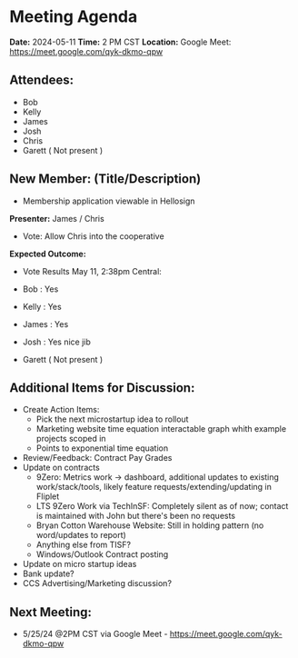 # Meeting Agenda

**Date:**  2024-05-11
**Time:**   2 PM CST
**Location:**  Google Meet: https://meet.google.com/qyk-dkmo-qpw

## Attendees:   
- Bob
- Kelly
- James
- Josh
- Chris
- Garett ( Not present )

## New Member: (Title/Description)

- Membership application viewable in Hellosign

**Presenter:** James / Chris

- Vote: Allow Chris into the cooperative

**Expected Outcome:**

- Vote Results May 11, 2:38pm Central:

- Bob : Yes
- Kelly : Yes
- James : Yes
- Josh : Yes nice jib
- Garett ( Not present )

## Additional Items for Discussion:

- Create Action Items: 
    - Pick the next microstartup idea to rollout
    - Marketing website time equation interactable graph whith example projects scoped in
    - Points to exponential time equation
- Review/Feedback: Contract Pay Grades
- Update on contracts
  - 9Zero: Metrics work -> dashboard, additional updates to existing work/stack/tools, likely feature requests/extending/updating in Fliplet
  - LTS 9Zero Work via TechInSF: Completely silent as of now; contact is maintained with John but there's been no requests
  - Bryan Cotton Warehouse Website: Still in holding pattern (no word/updates to report)
  - Anything else from TISF?
  - Windows/Outlook Contract posting
- Update on micro startup ideas
- Bank update?
- CCS Advertising/Marketing discussion?

## Next Meeting:

- 5/25/24 @2PM CST via Google Meet - https://meet.google.com/qyk-dkmo-qpw

